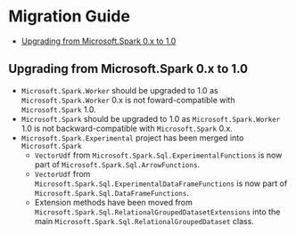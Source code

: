 # Migration Guide
- [Upgrading from Microsoft.Spark 0.x to 1.0](#upgrading-from-microsoft.spark-0.x-to-1.0)

## Upgrading from Microsoft.Spark 0.x to 1.0
- `Microsoft.Spark.Worker` should be upgraded to 1.0 as `Microsoft.Spark.Worker` 0.x is not foward-compatible with `Microsoft.Spark` 1.0.
- `Microsoft.Spark` should be upgraded to 1.0 as `Microsoft.Spark.Worker` 1.0 is not backward-compatible with `Microsoft.Spark` 0.x.
- `Microsoft.Spark.Experimental` project has been merged into `Microsoft.Spark`
  - `VectorUdf` from `Microsoft.Spark.Sql.ExperimentalFunctions` is now part of `Microsoft.Spark.Sql.ArrowFunctions`.
  - `VectorUdf` from `Microsoft.Spark.Sql.ExperimentalDataFrameFunctions` is now part of `Microsoft.Spark.Sql.DataFrameFunctions`.
  - Extension methods have been moved from `Microsoft.Spark.Sql.RelationalGroupedDatasetExtensions` into the main `Microsoft.Spark.Sql.RelationalGroupedDataset` class.